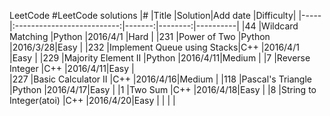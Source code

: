 LeetCode
#LeetCode  solutions 
|#    |Title                       |Solution|Add date |Difficulty|
|-----|:--------------------------:|-------:|--------:|----------|
|44   |Wildcard Matching           |Python  |2016/4/1 |Hard      |
|231  |Power of Two                |Python  |2016/3/28|Easy      |
|232  |Implement Queue using Stacks|C++     |2016/4/1 |Easy      |
|229  |Majority Element II         |Python  |2016/4/11|Medium    |
|7    |Reverse Integer             |C++     |2016/4/11|Easy      |      
|227  |Basic Calculator II         |C++     |2016/4/16|Medium    |
|118  |Pascal's Triangle           |Python  |2016/4/17|Easy      |
|1    |Two Sum                     |C++     |2016/4/18|Easy      |
|8	  |String to Integer(atoi)     |C++     |2016/4/20|Easy      |
|	  |                            |

